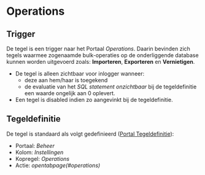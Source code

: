 # Operations

## Trigger

De tegel is een trigger naar het Portaal _Operations_. Daarin bevinden zich tegels waarmee zogenaamde bulk-operaties op de onderliggende database kunnen worden uitgevoerd zoals: **Importeren**, **Exporteren** en **Vernietigen**.

- De tegel is alleen zichtbaar voor inlogger wanneer:
  - deze aan hem/haar is toegekend
  - de evaluatie van het _SQL statement onzichtbaar_ bij de tegeldefinitie een waarde ongelijk aan 0 oplevert.
- Een tegel is disabled indien zo aangevinkt bij de tegeldefinitie.

## Tegeldefinitie

De tegel is standaard als volgt gedefinieerd ([Portal Tegeldefinitie](../../../../instellen_inrichten/portaldefinitie/portal_tegel.md)):

- Portaal: _Beheer_
- Kolom: _Instellingen_
- Kopregel: _Operations_
- Actie: _opentabpage(#operations)_
